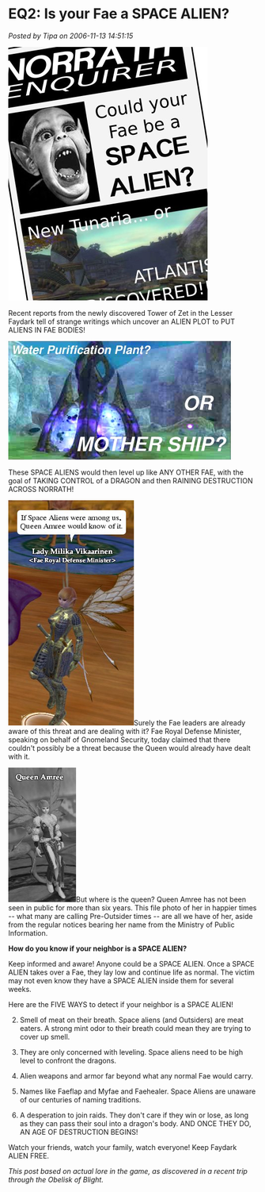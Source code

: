 # EQ2: Is your Fae a SPACE ALIEN?

*Posted by Tipa on 2006-11-13 14:51:15*

![batboy.jpg](../uploads/2006/11/batboy.jpg)

Recent reports from the newly discovered Tower of Zet in the Lesser Faydark tell of strange writings which uncover an ALIEN PLOT to PUT ALIENS IN FAE BODIES!

![mothership.jpg](../uploads/2006/11/mothership.jpg)

These SPACE ALIENS would then level up like ANY OTHER FAE, with the goal of TAKING CONTROL of a DRAGON and then RAINING DESTRUCTION ACROSS NORRATH!

![ladymilika.jpg](../uploads/2006/11/ladymilika.jpg)Surely the Fae leaders are already aware of this threat and are dealing with it? Fae Royal Defense Minister, speaking on behalf of Gnomeland Security, today claimed that there couldn't possibly be a threat because the Queen would already have dealt with it.

![queenamree.jpg](../uploads/2006/11/queenamree.jpg)But where is the queen? Queen Amree has not been seen in public for more than six years. This file photo of her in happier times -- what many are calling Pre-Outsider times -- are all we have of her, aside from the regular notices bearing her name from the Ministry of Public Information.

**How do you know if your neighbor is a SPACE ALIEN?**

Keep informed and aware! Anyone could be a SPACE ALIEN. Once a SPACE ALIEN takes over a Fae, they lay low and continue life as normal. The victim may not even know they have a SPACE ALIEN inside them for several weeks.

Here are the FIVE WAYS to detect if your neighbor is a SPACE ALIEN!

 2. Smell of meat on their breath. Space aliens (and Outsiders) are meat eaters. A strong mint odor to their breath could mean they are trying to cover up smell.

 4. They are only concerned with leveling. Space aliens need to be high level to confront the dragons.

 6. Alien weapons and armor far beyond what any normal Fae would carry.

 8. Names like Faeflap and Myfae and Faehealer. Space Aliens are unaware of our centuries of naming traditions.

 10. A desperation to join raids. They don't care if they win or lose, as long as they can pass their soul into a dragon's body. AND ONCE THEY DO, AN AGE OF DESTRUCTION BEGINS!



Watch your friends, watch your family, watch everyone! Keep Faydark ALIEN FREE.

*This post based on actual lore in the game, as discovered in a recent trip through the Obelisk of Blight.*
